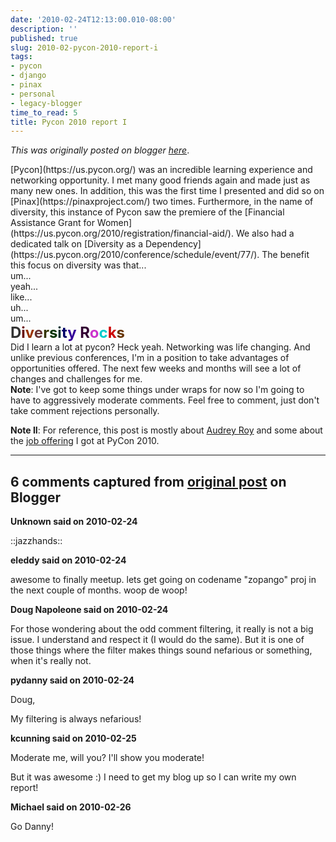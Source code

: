 ```yaml
---
date: '2010-02-24T12:13:00.010-08:00'
description: ''
published: true
slug: 2010-02-pycon-2010-report-i
tags:
- pycon
- django
- pinax
- personal
- legacy-blogger
time_to_read: 5
title: Pycon 2010 report I
---
```


*This was originally posted on blogger [here](https://pydanny.blogspot.com/2010/02/pycon-2010-report-i.html)*.

<b></b>
<div><b><span class="Apple-style-span" style="font-weight: normal;"><b></b></span></b>
<div><b><span class="Apple-style-span" style="font-weight: normal;"><b><span class="Apple-style-span" style="font-weight: normal;"><b></b></span></b></span></b>
<div style="display: inline !important;"><b><span class="Apple-style-span" style="font-weight: normal;"><b><span class="Apple-style-span" style="font-weight: normal;"><b><span class="Apple-style-span" style="font-weight: normal;"><b></b></span></b></span></b></span></b>
<div style="display: inline !important;"><b><span class="Apple-style-span" style="font-weight: normal;"><b><span class="Apple-style-span" style="font-weight: normal;"><b><span class="Apple-style-span" style="font-weight: normal;"><b><span class="Apple-style-span" style="font-weight: normal;"><b></b></span></b></span></b></span></b></span></b>
<div style="display: inline !important;"><b><span class="Apple-style-span" style="font-weight: normal;"><b><span class="Apple-style-span" style="font-weight: normal;"><b><span class="Apple-style-span" style="font-weight: normal;"><b><span class="Apple-style-span" style="font-weight: normal;"><b><span class="Apple-style-span" style="font-weight: normal;"><b></b></span></b></span></b></span></b></span></b></span></b>
<div style="display: inline !important;"><b><span class="Apple-style-span" style="font-weight: normal;"><b><span class="Apple-style-span" style="font-weight: normal;"><b><span class="Apple-style-span" style="font-weight: normal;"><b><span class="Apple-style-span" style="font-weight: normal;"><b><span class="Apple-style-span" style="font-weight: normal;"><b><span class="Apple-style-span" style="font-weight: normal;">[Pycon](https://us.pycon.org/) was an incredible learning experience and networking opportunity. I met many good friends again and made just as many new ones. In addition, this was the first time I presented and did so on [Pinax](https://pinaxproject.com/) two times. Furthermore, in the name of diversity, this instance of Pycon saw the premiere of the [Financial Assistance Grant for Women](https://us.pycon.org/2010/registration/financial-aid/). We also had a dedicated talk on [Diversity as a Dependency](https://us.pycon.org/2010/conference/schedule/event/77/). The benefit this focus on diversity was that...</span></b></span></b></span></b></span></b></span></b></span></b></div></div></div></div></div><div><b><span class="Apple-style-span" style="font-weight: normal;"><b><span class="Apple-style-span" style="font-weight: normal;"><b></b></span></b></span></b>
<div style="display: inline !important;"><b><span class="Apple-style-span" style="font-weight: normal;"><b><span class="Apple-style-span" style="font-weight: normal;"><b><span class="Apple-style-span" style="font-weight: normal;"><b></b></span></b></span></b></span></b>
<div style="display: inline !important;"><b><span class="Apple-style-span" style="font-weight: normal;"><b><span class="Apple-style-span" style="font-weight: normal;"><b><span class="Apple-style-span" style="font-weight: normal;"><b><span class="Apple-style-span" style="font-weight: normal;"><b></b></span></b></span></b></span></b></span></b>
<div style="display: inline !important;"><b><span class="Apple-style-span" style="font-weight: normal;"><b><span class="Apple-style-span" style="font-weight: normal;"><b><span class="Apple-style-span" style="font-weight: normal;"><b><span class="Apple-style-span" style="font-weight: normal;"><b><span class="Apple-style-span" style="font-weight: normal;"><b></b></span></b></span></b></span></b></span></b></span></b>
<div style="display: inline !important;"><b><span class="Apple-style-span" style="font-weight: normal;"><b><span class="Apple-style-span" style="font-weight: normal;"><b><span class="Apple-style-span" style="font-weight: normal;"><b><span class="Apple-style-span" style="font-weight: normal;"><b><span class="Apple-style-span" style="font-weight: normal;"><b><span class="Apple-style-span" style="font-weight: normal;">
</span></b></span></b></span></b></span></b></span></b></span></b></div></div></div></div></div><div><b><span class="Apple-style-span" style="font-weight: normal;"><b><span class="Apple-style-span" style="font-weight: normal;">um...</span></b></span></b></div><div><b><span class="Apple-style-span" style="font-weight: normal;"><b><span class="Apple-style-span" style="font-weight: normal;">
</span></b></span></b></div><div><b><span class="Apple-style-span" style="font-weight: normal;"><b><span class="Apple-style-span" style="font-weight: normal;">yeah...</span></b></span></b></div><div><b><span class="Apple-style-span" style="font-weight: normal;"><b><span class="Apple-style-span" style="font-weight: normal;">
</span></b></span></b></div><div><b><span class="Apple-style-span" style="font-weight: normal;"><b><span class="Apple-style-span" style="font-weight: normal;">like...</span></b></span></b></div><div><b><span class="Apple-style-span" style="font-weight: normal;"><b><span class="Apple-style-span" style="font-weight: normal;">
</span></b></span></b></div><div><b><span class="Apple-style-span" style="font-weight: normal;"><b><span class="Apple-style-span" style="font-weight: normal;">uh...</span></b></span></b></div><div><b><span class="Apple-style-span" style="font-weight: normal;"><b><span class="Apple-style-span" style="font-weight: normal;">
</span></b></span></b></div><div><b><span class="Apple-style-span" style="font-weight: normal;"><b><span class="Apple-style-span" style="font-weight: normal;">um...</span></b></span></b></div><div><b><span class="Apple-style-span" style="font-weight: normal;"><b><span class="Apple-style-span" style="font-weight: normal;"><b></b></span></b></span></b>
<div style="display: inline !important;"><b><span class="Apple-style-span" style="font-weight: normal;"><b><span class="Apple-style-span" style="font-weight: normal;"><b><span class="Apple-style-span" style="font-weight: normal;"><b></b></span></b></span></b></span></b>
<div style="display: inline !important;"><b><span class="Apple-style-span" style="font-weight: normal;"><b><span class="Apple-style-span" style="font-weight: normal;"><b><span class="Apple-style-span" style="font-weight: normal;"><b><span class="Apple-style-span" style="font-weight: normal;"><b></b></span></b></span></b></span></b></span></b>
<div style="display: inline !important;"><b><span class="Apple-style-span" style="font-weight: normal;"><b><span class="Apple-style-span" style="font-weight: normal;"><b><span class="Apple-style-span" style="font-weight: normal;"><b><span class="Apple-style-span" style="font-weight: normal;"><b><span class="Apple-style-span" style="font-weight: normal;"><b></b></span></b></span></b></span></b></span></b></span></b>
<div style="display: inline !important;"><b><span class="Apple-style-span" style="font-weight: normal;"><b><span class="Apple-style-span" style="font-weight: normal;"><b><span class="Apple-style-span" style="font-weight: normal;"><b><span class="Apple-style-span" style="font-weight: normal;"><b><span class="Apple-style-span" style="font-weight: normal;"><b><span class="Apple-style-span" style="font-weight: normal;">
</span></b></span></b></span></b></span></b></span></b></span></b></div></div></div></div></div><div><div style="display: inline !important;"><div style="display: inline !important;"><div style="display: inline !important;"><div style="display: inline !important;"><b><span class="Apple-style-span" style="font-weight: normal;"><b><span class="Apple-style-span" style="font-size: x-large;"><span class="Apple-style-span" style="color: #333333;">D</span><span class="Apple-style-span" style="color: #660000;">i</span><span class="Apple-style-span" style="color: #993300;">v</span><span class="Apple-style-span" style="color: #663333;">e</span><span class="Apple-style-span" style="color: #333300;">r</span><span class="Apple-style-span" style="color: #003300;">s<span class="Apple-style-span" style="color: #003333;">i</span></span><span class="Apple-style-span" style="color: #000066;">t</span><span class="Apple-style-span" style="color: #330099;">y </span><span class="Apple-style-span" style="color: #330033;">R</span><span class="Apple-style-span" style="color: #cc33cc;">o</span><span class="Apple-style-span" style="color: #00cccc;">c</span><span class="Apple-style-span" style="color: #cc0000;">k</span><span class="Apple-style-span" style="color: #663300;">s</span></span></b></span></b></div></div></div></div></div></div>
<div><div>
</div><div>Did I learn a lot at pycon? Heck yeah. Networking was life changing. And unlike previous conferences, I'm in a position to take advantages of opportunities offered. The next few weeks and months will see a lot of changes and challenges for me. </div><div>
</div><div><b>Note</b>: I've got to keep some things under wraps for now so I'm going to have to aggressively moderate comments. Feel free to comment, just don't take comment rejections personally.

<b>Note II</b>: For reference, this post is mostly about [Audrey Roy](https://pydanny.blogspot.com/2011/05/i-love-this-girl.html) and some about the [job offering](https://revsys.com/) I got at PyCon 2010.</div></div>

---

## 6 comments captured from [original post](https://pydanny.blogspot.com/2010/02/pycon-2010-report-i.html) on Blogger

**Unknown said on 2010-02-24**

::jazzhands::

**eleddy said on 2010-02-24**

awesome to finally meetup. lets get going on codename &quot;zopango&quot; proj in the next couple of months. woop de woop!

**Doug Napoleone said on 2010-02-24**

For those wondering about the odd comment filtering, it really is not a big issue. I understand and respect it (I would do the same). But it is one of those things where the filter makes things sound nefarious or something, when it's really not.

**pydanny said on 2010-02-24**

Doug,

My filtering is always nefarious!

**kcunning said on 2010-02-25**

Moderate me, will you? I'll show you moderate!

But it was awesome :) I need to get my blog up so I can write my own report!

**Michael said on 2010-02-26**

Go Danny!

